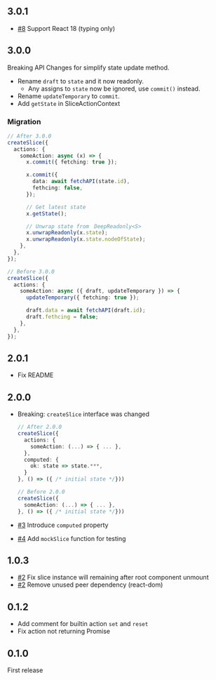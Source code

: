## 3.0.1

- [#8](https://github.com/fleur-js/lys/pull/8) Support React 18 (typing only)

## 3.0.0

Breaking API Changes for simplify state update method.

- Rename `draft` to `state` and it now readonly.
  - Any assigns to `state` now be ignored, use `commit()` instead.
- Rename `updateTemporary` to `commit`.
- Add `getState` in SliceActionContext

### Migration

```ts
// After 3.0.0
createSlice({
  actions: {
    someAction: async (x) => {
      x.commit({ fetching: true });

      x.commit({
        data: await fetchAPI(state.id),
        fethcing: false,
      });

      // Get latest state
      x.getState();

      // Unwrap state from　DeepReadonly<S>
      x.unwrapReadonly(x.state);
      x.unwrapReadonly(x.state.nodeOfState);
    },
  },
});

// Before 3.0.0
createSlice({
  actions: {
    someAction: async ({ draft, updateTemporary }) => {
      updateTemporary({ fetching: true });

      draft.data = await fetchAPI(draft.id);
      draft.fethcing = false;
    },
  },
});
```

## 2.0.1

- Fix README

## 2.0.0

- Breaking: `createSlice` interface was changed

  ```ts
  // After 2.0.0
  createSlice({
    actions: {
      someAction: (...) => { ... },
    },
    computed: {
      ok: state => state.***,
    }
  }, () => ({ /* initial state */}))

  // Before 2.0.0
  createSlice({
    someAction: (...) => { ... },
  }, () => ({ /* initial state */}))
  ```

- [#3](https://github.com/fleur-js/lys/pull/3) Introduce `computed` property
- [#4](https://github.com/fleur-js/lys/pull/4) Add `mockSlice` function for testing

## 1.0.3

- [#2](https://github.com/fleur-js/lys/pull/2) Fix slice instance will remaining after root component unmount
- [#2](https://github.com/fleur-js/lys/pull/2) Remove unused peer dependency (react-dom)

## 0.1.2

- Add comment for builtin action `set` and `reset`
- Fix action not returning Promise

## 0.1.0

First release

